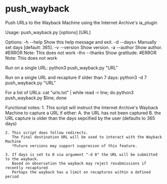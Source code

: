 # push_wayback
Push URLs to the Wayback Machine using the Internet Archive's ia_plugin

Usage:
push_wayback.py [options] [URL]

Options:
  -h --help                 Show this help message and exit.
  -d --days=<factor>        Manually set days [default: 365].
  -v --version              Show version.
  -a --author               Show author.     #ERROR Note: This does not work
  -thx --thanks             Show gratitude.  #ERROR Note: This does not work


Run on a single URL:
python3 push_wayback.py "URL"

Run on a single URL and recapture if older than 7 days:
python3 -d 7 push_wayback.py "URL"

For a list of URLs:
cat "urls.txt" | while read -r line;  do python3 push_wayback.py $line; done




Functional notes:
    1. This script will instruct the Internet Archive's Wayback Machine to capture a URL if either:
       A. the URL has not been captured
       B. the URL capture is older than the days sepcified by the user (defaults to 365 days)

    2. This script does follow redirects.
       The final destination URL will be used to interact with the Wayback Machine
       *Future versions may support suppresion of this feature.

    3. If days is set to 0 via argument "-d 0" the URL will be submitted to the wayback.
       Based on observation the wayback may reject resubmissions if recently recaptured
       Perhaps the wayback has a limit on recaptures within a defined period
